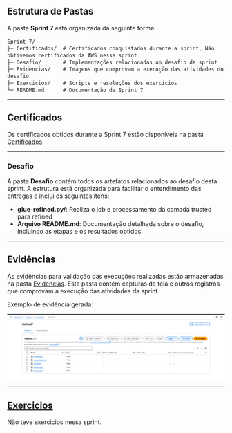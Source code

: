## Estrutura de Pastas
A pasta **Sprint 7** está organizada da seguinte forma:

```
Sprint 7/
├─ Certificados/  # Certificados conquistados durante a sprint, Não obtivemos certificados da AWS nessa sprint
├─ Desafio/       # Implementações relacionadas ao desafio da sprint
├─ Evidencias/    # Imagens que comprovam a execução das atividades do desafio
├─ Exercicios/    # Scripts e resoluções dos exercícios
└─ README.md      # Documentação da Sprint 7
```

---

## Certificados

Os certificados obtidos durante a Sprint 7 estão disponíveis na pasta [Certificados](Certificados/).

---
### Desafio

A pasta **Desafio** contém todos os artefatos relacionados ao desafio desta sprint. A estrutura está organizada para facilitar o entendimento das entregas e inclui os seguintes itens:

- **glue-refined.py/**: Realiza o job e processamento da camada trusted para refined
- **Arquivo README.md**: Documentação detalhada sobre o desafio, incluindo as etapas e os resultados obtidos.

---

## Evidências

As evidências para validação das execuções realizadas estão armazenadas na pasta [Evidencias](Evidencias/). Esta pasta contém capturas de tela e outros registros que comprovam a execução das atividades da sprint.

Exemplo de evidência gerada:

![s3](./Evidencias/s3.png)

---

## [Exercicios](Exercicios/)

Não teve exercicios nessa sprint.
